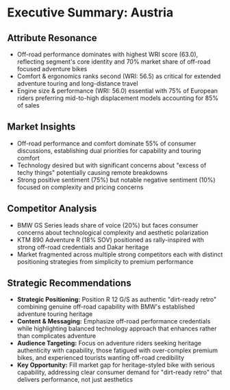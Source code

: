 # Executive Summary: Austria

## Attribute Resonance
- Off-road performance dominates with highest WRI score (63.0), reflecting segment's core identity and 70% market share of off-road focused adventure bikes
- Comfort & ergonomics ranks second (WRI: 56.5) as critical for extended adventure touring and long-distance travel
- Engine size & performance (WRI: 56.0) essential with 75% of European riders preferring mid-to-high displacement models accounting for 85% of sales

## Market Insights
- Off-road performance and comfort dominate 55% of consumer discussions, establishing dual priorities for capability and touring comfort
- Technology desired but with significant concerns about "excess of techy things" potentially causing remote breakdowns
- Strong positive sentiment (75%) but notable negative sentiment (10%) focused on complexity and pricing concerns

## Competitor Analysis
- BMW GS Series leads share of voice (20%) but faces consumer concerns about technological complexity and aesthetic polarization
- KTM 890 Adventure R (18% SOV) positioned as rally-inspired with strong off-road credentials and Dakar heritage
- Market fragmented across multiple strong competitors each with distinct positioning strategies from simplicity to premium performance

## Strategic Recommendations
- **Strategic Positioning:** Position R 12 G/S as authentic "dirt-ready retro" combining genuine off-road capability with BMW's established adventure touring heritage
- **Content & Messaging:** Emphasize off-road performance credentials while highlighting balanced technology approach that enhances rather than complicates adventure
- **Audience Targeting:** Focus on adventure riders seeking heritage authenticity with capability, those fatigued with over-complex premium bikes, and experienced tourists wanting off-road credibility
- **Key Opportunity:** Fill market gap for heritage-styled bike with serious capability, addressing clear consumer demand for "dirt-ready retro" that delivers performance, not just aesthetics